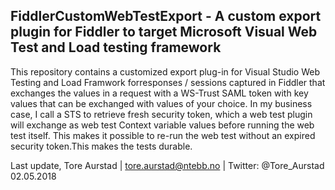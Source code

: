 FiddlerCustomWebTestExport - A custom export plugin for Fiddler to target Microsoft Visual Web Test and Load testing framework
-------------------------------------------------------------------------------------------------------------------------------

This repository contains a customized export plug-in for Visual Studio Web Testing and Load Framwork forresponses / sessions captured in Fiddler that exchanges the values 
in a request with a WS-Trust SAML token with key values that can be exchanged with values of your choice. In my business case, I 
call a STS to retrieve fresh security token, which a web test plugin will exchange as web test Context variable values before running the web test itself. This makes it possible 
to re-run the web test without an expired security token.This makes the tests durable.

Last update,
Tore Aurstad | tore.aurstad@ntebb.no | Twitter: @Tore_Aurstad
02.05.2018 